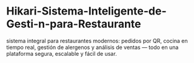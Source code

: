 # Hikari-Sistema-Inteligente-de-Gesti-n-para-Restaurante
 sistema integral para restaurantes modernos: pedidos por QR, cocina en tiempo real, gestión de alergenos y análisis de ventas — todo en una plataforma segura, escalable y fácil de usar. 
